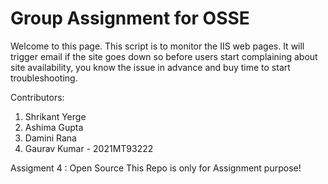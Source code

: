 
# Group Assignment for OSSE 
Welcome to this page.
This script is to monitor the IIS web pages.
It will trigger email if the site goes down so before users start complaining about site availability, you know the issue in advance and buy time to start troubleshooting.

Contributors:
1. Shrikant Yerge
2. Ashima Gupta 
3. Damini Rana
4. Gaurav Kumar - 2021MT93222

Assigment 4 : Open Source
This Repo is only for Assignment purpose!
